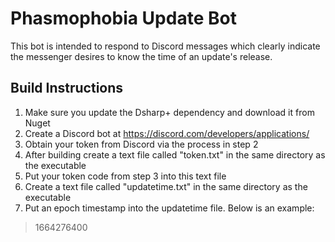 # Phasmophobia Update Bot
This bot is intended to respond to Discord messages which clearly indicate the messenger desires to know the time of an update's release.
## Build Instructions
1. Make sure you update the Dsharp+ dependency and download it from Nuget
2. Create a Discord bot at https://discord.com/developers/applications/
3. Obtain your token from Discord via the process in step 2
4. After building create a text file called "token.txt" in the same directory as the executable
5. Put your token code from step 3 into this text file
6. Create a text file called "updatetime.txt" in the same directory as the executable
7. Put an epoch timestamp into the updatetime file. Below is an example:
>1664276400
